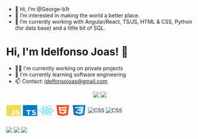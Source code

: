- 👋 Hi, I’m @George-b1t
- 👀 I’m interested in making the world a better place.
- 🌱 I’m currently working with Angular/React, TS/JS, HTML & CSS, Python (for data base) and a little bit of SQL.

# Hi, I'm Idelfonso Joas! 👋

<ul>
    <li>👩‍💻 I'm currently working on private projects</li>
    <li>🧠 I'm currently learning software engineering</li>
    <li>📫 Contact: <a href="mailto:idelfonsojoas@gmail.com">idelfonsojoas@gmail.com</a></li>
</ul>

<div align="center">
        <img height="160em" src="https://github-readme-stats.vercel.app/api?username=joasdc&show_icons=true&theme=tokyonight&include_all_commits=true&count_private=true"/>
        <img height="160em" src="https://github-readme-stats.vercel.app/api/top-langs/?username=joasdc&layout=compact&langs_count=7&theme=tokyonight"/>
</div>

<div display="inline_block"><br>
    <img align="center" alt="Javascript" height="30" width="40" src="https://raw.githubusercontent.com/devicons/devicon/master/icons/javascript/javascript-plain.svg"/>
  <img align="center" alt="TypeScript" height="30" width="40" src="https://raw.githubusercontent.com/devicons/devicon/master/icons/typescript/typescript-plain.svg"/>
  <img align="center" alt="React" height="30" width="40" src="https://raw.githubusercontent.com/devicons/devicon/master/icons/react/react-original.svg"/>
  <img align="center" alt="HTML" height="30" width="40" src="https://raw.githubusercontent.com/devicons/devicon/master/icons/html5/html5-original.svg"/>
  <img align="center" alt="CSS" height="30" width="40" src="https://raw.githubusercontent.com/devicons/devicon/master/icons/css3/css3-original.svg"/>
  <img  align="center" alt="CSS" height="30" width="40" src="https://cdn.jsdelivr.net/gh/devicons/devicon/icons/bootstrap/bootstrap-plain.svg"/>
  <img  align="center" alt="CSS" height="30" width="40" src="https://cdn.jsdelivr.net/gh/devicons/devicon/icons/linux/linux-original.svg"/>
</div>

##

<div>
    <a href="https://instagram.com/joasdc"><img src="https://img.shields.io/badge/Instagram-E4405F?style=for-the-badge&logo=instagram&logoColor=white"/></a>
    <a href="https://www.linkedin.com/in/joasdc"><img src="https://img.shields.io/badge/LinkedIn-0077B5?style=for-the-badge&logo=linkedin&logoColor=white"/></a>
    <a href="mailto:idelfonsojoas@gmail.com"><img src="https://img.shields.io/badge/Gmail-D14836?style=for-the-badge&logo=gmail&logoColor=white"/></a>
</div>
